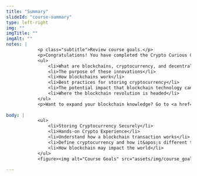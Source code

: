 ```yaml
--- 
title: "Summary"
slideId: "course-summary"
type: left-right
img: ""
imgTitle: ""
imgAlt: ""
notes: | 
            <p class="subtitle">Review course goals.</p>
            <p>Congratulations! You have completed the Crypto Curious Course! Here&apos;s a recap of what was covered:</p>
            <ul>
                <li>What are blockchains, cryptocurrency, and decentralization</li>
                <li>The purpose of these innovations</li>
                <li>How blockchains work</li>
                <li>Best practices for storing cryptocurrency</li>
                <li>The potential impact that blockchain technology can have on various industries</li>
                <li>Where the blockchain revolution is headed</li>
            </ul>
            <p>Want to expand your blockchain knowledge? Go to <a href="https://weteachblockchain.org/courses/">WeTeachBlockchain.org/courses/</a></p>
        
body: | 
            <ul>
                <li>Storing Cryptocurrency Securely</li>
                <li>Hands-on Crypto Experience</li>
                <li>Understand how a blockchain transaction works</li>
                <li>Define cryptocurrency and how it&apos;s different than traditional money</li>
                <li>How blockchain may impact the world</li>
            </ul>
            <figure><img alt="Course Goals" src="assets/img/course_goals.png" title="Course Goals"></figure>
        
---
```


